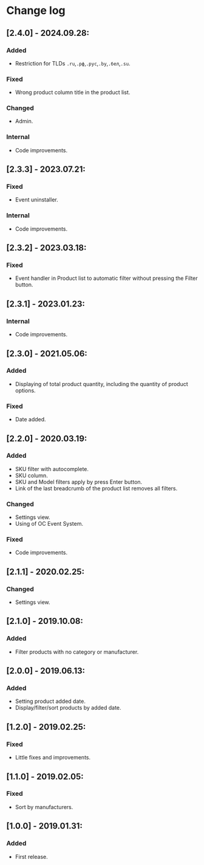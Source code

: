 # Change log

## [2.4.0] - 2024.09.28:
### Added
- Restriction for TLDs `.ru`,`.рф`,`.рус`,`.by`,`.бел`,`.su`.
### Fixed
- Wrong product column title in the product list.
### Changed
- Admin.
### Internal
- Code improvements.

## [2.3.3] - 2023.07.21:
### Fixed
- Event uninstaller.
### Internal
- Code improvements.

## [2.3.2] - 2023.03.18:
### Fixed
- Event handler in Product list to automatic filter without pressing the Filter button.

## [2.3.1] - 2023.01.23:
### Internal
- Code improvements.

## [2.3.0] - 2021.05.06:
### Added
- Displaying of total product quantity, including the quantity of product options.
### Fixed
- Date added.

## [2.2.0] - 2020.03.19:
### Added
- SKU filter with autocomplete.
- SKU column.
- SKU and Model filters apply by press Enter button.
- Link of the last breadcrumb of the product list removes all filters.
### Changed
- Settings view.
- Using of OC Event System.
### Fixed
- Code improvements.

## [2.1.1] - 2020.02.25:
### Changed
- Settings view.

## [2.1.0] - 2019.10.08:
### Added
- Filter products with no category or manufacturer.

## [2.0.0] - 2019.06.13:
### Added
- Setting product added date.
- Display/filter/sort products by added date.

## [1.2.0] - 2019.02.25:
### Fixed
- Little fixes and improvements.

## [1.1.0] - 2019.02.05:
### Fixed
- Sort by manufacturers.

## [1.0.0] - 2019.01.31:
### Added
- First release.
